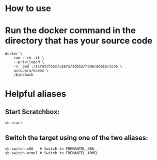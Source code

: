# How to use

# Run the docker command in the directory that has your source code
```
docker \
    run --rm -it \
    --privileged \
    -v `pwd`:/scratchbox/users/admin/home/admin/code \
    accupara/maemo \
    /bin/bash
```

# Helpful aliases
## Start Scratchbox:
```
sb-start
```

## Switch the target using one of the two aliases:
```
sb-switch-x86   # Switch to FREMANTEL_X86
sb-switch-armel # Switch to FREMANTEL_ARMEL
```
